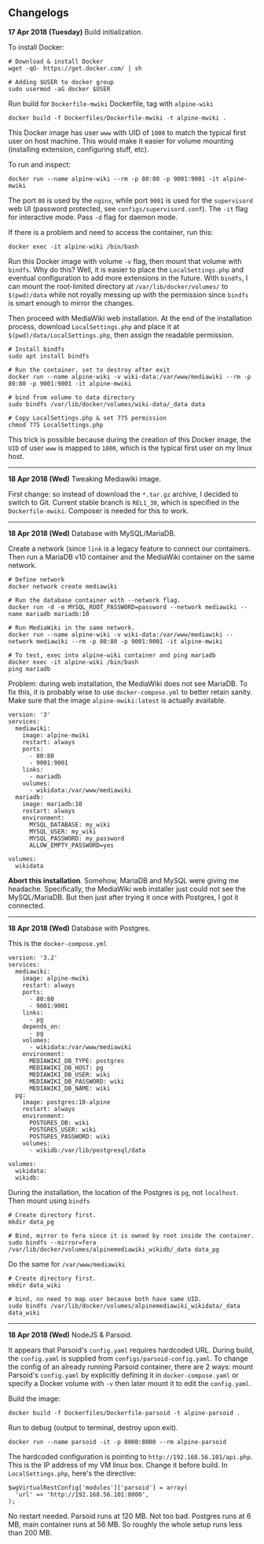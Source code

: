 ## Changelogs

**17 Apr 2018 (Tuesday)** Build initialization.

To install Docker:

```
# Download & install Docker
wget -qO- https://get.docker.com/ | sh

# Adding $USER to docker group
sudo usermod -aG docker $USER
```

Run build for `Dockerfile-mwiki` Dockerfile, tag with `alpine-wiki`

```
docker build -f Dockerfiles/Dockerfile-mwiki -t alpine-mwiki .
```

This Docker image has user `www` with UID of `1000` to match the typical first user on host machine. This would make it easier for volume mounting (installing extension, configuring stuff, etc).

To run and inspect:

```
docker run --name alpine-wiki --rm -p 80:80 -p 9001:9001 -it alpine-mwiki
```

The port `80` is used by the `nginx`, while port `9001` is used for the `supervisord` web UI (password protected, see `configs/supervisord.conf`). The `-it` flag for interactive mode. Pass `-d` flag for daemon mode.

If there is a problem and need to access the container, run this:

```
docker exec -it alpine-wiki /bin/bash
```

Run this Docker image with volume `-v` flag, then mount that volume with `bindfs`. Why do this? Well, it is easier to place the `LocalSettings.php` and eventual configuration to add more extensions in the future. With `bindfs`, I can mount the root-limited directory at `/var/lib/docker/volumes/` to `$(pwd)/data` while not royally messing up with the permission since `bindfs` is smart enough to mirror the changes.

Then proceed with MediaWiki web installation. At the end of the installation process, download `LocalSettings.php` and place it at `$(pwd)/data/LocalSettings.php`, then assign the readable permission.

```
# Install bindfs
sudo apt install bindfs

# Run the container, set to destroy after exit
docker run --name alpine-wiki -v wiki-data:/var/www/mediawiki --rm -p 80:80 -p 9001:9001 -it alpine-mwiki

# bind from volume to data directory
sudo bindfs /var/lib/docker/volumes/wiki-data/_data data

# Copy LocalSettings.php & set 775 permission
chmod 775 LocalSettings.php
```

This trick is possible because during the creation of this Docker image, the `UID` of user `www` is mapped to `1000`, which is the typical first user on my linux host.

***

**18 Apr 2018 (Wed)** Tweaking Mediawiki image.

First change: so instead of download the `*.tar.gz` archive, I decided to switch to Git. Current stable branch is `REL1_30`, which is specified in the `Dockerfile-mwiki`. Composer is needed for this to work.

***

**18 Apr 2018 (Wed)** Database with MySQL/MariaDB.

Create a network (since `link` is a legacy feature to connect our containers. Then run a MariaDB v10 container and the MediaWiki container on the same network.

```
# Define network
docker network create mediawiki

# Run the database container with --network flag.
docker run -d -e MYSQL_ROOT_PASSWORD=password --network mediawiki --name mariadb mariadb:10

# Run MediaWiki in the same network.
docker run --name alpine-wiki -v wiki-data:/var/www/mediawiki --network mediawiki --rm -p 80:80 -p 9001:9001 -it alpine-mwiki

# To test, exec into alpine-wiki container and ping mariadb
docker exec -it alpine-wiki /bin/bash
ping mariadb
```

Problem: during web installation, the MediaWiki does not see MariaDB. To fix this, it is probably wise to use `docker-compose.yml` to better retain sanity. Make sure that the image `alpine-mwiki:latest` is actually available.

```
version: '3'
services:
  mediawiki:
    image: alpine-mwiki
    restart: always
    ports:
      - 80:80
      - 9001:9001
    links:
      - mariadb
    volumes:
      - wikidata:/var/www/mediawiki
  mariadb:
    image: mariadb:10
    restart: always
    environment:
      MYSQL_DATABASE: my_wiki
      MYSQL_USER: my_wiki
      MYSQL_PASSWORD: my_password
      ALLOW_EMPTY_PASSWORD=yes

volumes:
  wikidata
```

**Abort this installation**. Somehow, MariaDB and MySQL were giving me headache. Specifically, the MediaWiki web installer just could not see the MySQL/MariaDB. But then just after trying it once with Postgres, I got it connected.

***

**18 Apr 2018 (Wed)** Database with Postgres.

This is the `docker-compose.yml`

```
version: '3.2'
services:
  mediawiki:
    image: alpine-mwiki
    restart: always
    ports:
      - 80:80
      - 9001:9001
    links:
      - pg
    depends_on:
      - pg
    volumes:
      - wikidata:/var/www/mediawiki
    environment:
      MEDIAWIKI_DB_TYPE: postgres
      MEDIAWIKI_DB_HOST: pg
      MEDIAWIKI_DB_USER: wiki
      MEDIAWIKI_DB_PASSWORD: wiki
      MEDIAWIKI_DB_NAME: wiki
  pg:
    image: postgres:10-alpine
    restart: always
    environment:
      POSTGRES_DB: wiki
      POSTGRES_USER: wiki
      POSTGRES_PASSWORD: wiki
    volumes:
      - wikidb:/var/lib/postgresql/data

volumes:
  wikidata:
  wikidb:
```

During the installation, the location of the Postgres is `pg`, not `localhost`. Then mount using `bindfs`

```
# Create directory first.
mkdir data_pg

# Bind, mirror to fera since it is owned by root inside the container.
sudo bindfs --mirror=fera /var/lib/docker/volumes/alpinemediawiki_wikidb/_data data_pg
```

Do the same for `/var/www/mediawiki`

```
# Create directory first.
mkdir data_wiki

# bind, no need to map user because both have same UID.
sudo bindfs /var/lib/docker/volumes/alpinemediawiki_wikidata/_data data_wiki
```

***

**18 Apr 2018 (Wed)** NodeJS & Parsoid.

It appears that Parsoid's `config.yaml` requires hardcoded URL. During build, the `config.yaml` is supplied from `configs/parsoid-config.yaml`. To change the config of an already running Parsoid container, there are 2 ways: mount Parsoid's `config.yaml` by explicitly defining it in `docker-compose.yaml` or specify a Docker volume with `-v` then later mount it to edit the `config.yaml`.

Build the image:

```
docker build -f Dockerfiles/Dockerfile-parsoid -t alpine-parsoid .
```

Run to debug (output to terminal, destroy upon exit).

```
docker run --name parsoid -it -p 8000:8000 --rm alpine-parsoid
```

The hardcoded configuration is pointing to `http://192.168.56.101/api.php`. This is the IP address of my VM linux box. Change it before build. In `LocalSettings.php`, here's the directive:

```
$wgVirtualRestConfig['modules']['parsoid'] = array(
  'url' => 'http://192.168.56.101:8000',
);
```

No restart needed. Parsoid runs at 120 MB. Not too bad. Postgres runs at 6 MB, main container runs at 56 MB. So roughly the whole setup runs less than 200 MB.